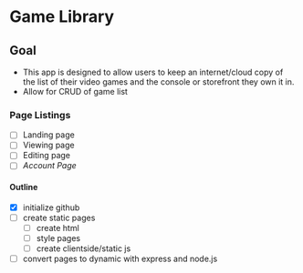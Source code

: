 # Game Library

## Goal
* This app is designed to allow users to keep an internet/cloud copy of the list of their video games and the console or storefront they own it in.
* Allow for CRUD of game list

### Page Listings
- [ ] Landing page
- [ ] Viewing page
- [ ] Editing page
- [ ] _Account Page_

#### Outline
- [x] initialize github
- [ ] create static pages
    - [ ] create html
    - [ ] style pages
    - [ ] create clientside/static js
- [ ] convert pages to dynamic with express and node.js
